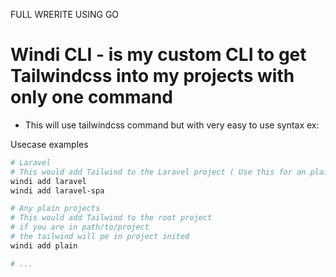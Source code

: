 FULL WRERITE USING GO 

# Windi CLI - is my custom CLI to get Tailwindcss into my projects with only one command 
- This will use tailwindcss command but with very easy to use syntax ex:

Usecase examples

```bash
# Laravel
# This would add Tailwind to the Laravel project ( Use this for an plain Laravel application )
windi add laravel 
windi add laravel-spa 

# Any plain projects 
# This would add Tailwind to the root project 
# if you are in path/to/project
# the tailwind will pe in project inited
windi add plain

# ...

```
